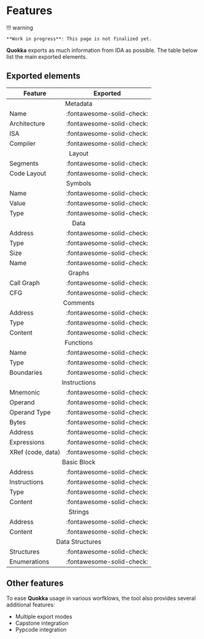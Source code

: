 # Features

!!! warning

    **Work in progress**: This page is not finalized yet.

**Quokka** exports as much information from IDA as possible. The table below list the main exported elements.

## Exported elements

<table>
  <thead>
    <tr>
      <th>Feature</th>
      <th>Exported</th>
    </tr>
  </thead>
  <tbody>
    <tr>
      <td colspan="2" align="center">Metadata</td>
    </tr>
    <tr>
      <td>Name</td>
      <td>:fontawesome-solid-check:</td>
    </tr>
    <tr>
      <td>Architecture</td>
      <td>:fontawesome-solid-check:</td>
    </tr>
    <tr>
      <td>ISA</td>
      <td>:fontawesome-solid-check:</td>
    </tr>
    <tr>
      <td>Compiler</td>
      <td>:fontawesome-solid-check:</td>
    </tr>
    <tr>
      <td colspan="2" align="center">Layout</td>
    </tr>    
    <tr>
      <td>Segments</td>
      <td>:fontawesome-solid-check:</td>
    </tr>
    <tr>
      <td>Code Layout</td>
      <td>:fontawesome-solid-check:</td>
    </tr>    
    <tr>
      <td colspan="2" align="center">Symbols</td>
    </tr>        
    <tr>
      <td>Name</td>
      <td>:fontawesome-solid-check:</td>
    </tr>
    <tr>
      <td>Value</td>
      <td>:fontawesome-solid-check:</td>
    </tr>
    <tr>
      <td>Type</td>
      <td>:fontawesome-solid-check:</td>
    </tr>
    <tr>
      <td colspan="2" align="center">Data</td>
    </tr>    
    <tr>
      <td>Address</td>
      <td>:fontawesome-solid-check:</td>
    </tr>
    <tr>
      <td>Type</td>
      <td>:fontawesome-solid-check:</td>
    </tr>
    <tr>
      <td>Size</td>
      <td>:fontawesome-solid-check:</td>
    </tr>
    <tr>
      <td>Name</td>
      <td>:fontawesome-solid-check:</td>
    </tr>
    <tr>
      <td colspan="2" align="center">Graphs</td>
    </tr>        
    <tr>
      <td>Call Graph</td>
      <td>:fontawesome-solid-check:</td>
    </tr>
    <tr>
      <td>CFG</td>
      <td>:fontawesome-solid-check:</td>
    </tr>
    <tr>
      <td colspan="2" align="center">Comments</td>
    </tr>    
    <tr>
      <td>Address</td>
      <td>:fontawesome-solid-check:</td>
    </tr>
    <tr>
      <td>Type</td>
      <td>:fontawesome-solid-check:</td>
    </tr>
    <tr>
      <td>Content</td>
      <td>:fontawesome-solid-check:</td>
    </tr>
    <tr>
      <td colspan="2" align="center">Functions</td>
    </tr>        
    <tr>
      <td>Name</td>
      <td>:fontawesome-solid-check:</td>
    </tr>
    <tr>
      <td>Type</td>
      <td>:fontawesome-solid-check:</td>
    </tr>
    <tr>
      <td>Boundaries</td>
      <td>:fontawesome-solid-check:</td>
    </tr>
    <tr>
      <td colspan="2" align="center">Instructions</td>
    </tr>
    <tr>
      <td>Mnemonic</td>
      <td>:fontawesome-solid-check:</td>
    </tr>
    <tr>
      <td>Operand</td>
      <td>:fontawesome-solid-check:</td>
    </tr>
    <tr>
      <td>Operand Type</td>
      <td>:fontawesome-solid-check:</td>
    </tr>
    <tr>
      <td>Bytes</td>
      <td>:fontawesome-solid-check:</td>
    </tr>
    <tr>
      <td>Address</td>
      <td>:fontawesome-solid-check:</td>
    </tr>
    <tr>
      <td>Expressions</td>
      <td>:fontawesome-solid-check:</td>
    </tr>
    <tr>
      <td>XRef (code, data)</td>
      <td>:fontawesome-solid-check:</td>
    </tr>
    <tr>
      <td colspan="2" align="center">Basic Block</td>
    </tr>    
    <tr>
      <td>Address</td>
      <td>:fontawesome-solid-check:</td>
    </tr>
    <tr>
      <td>Instructions</td>
      <td>:fontawesome-solid-check:</td>
    </tr>
    <tr>
      <td>Type</td>
      <td>:fontawesome-solid-check:</td>
    </tr>
    <tr>
      <td>Content</td>
      <td>:fontawesome-solid-check:</td>
    </tr>
    <tr>
      <td colspan="2" align="center">Strings</td>
    </tr>    
    <tr>
      <td>Address</td>
      <td>:fontawesome-solid-check:</td>
    </tr>
    <tr>
      <td>Content</td>
      <td>:fontawesome-solid-check:</td>
    </tr>
    <tr>
      <td colspan="2" align="center">Data Structures</td>
    </tr>    
    <tr>
      <td>Structures</td>
      <td>:fontawesome-solid-check:</td>
    </tr>
    <tr>
      <td>Enumerations</td>
      <td>:fontawesome-solid-check:</td>
    </tr>
  </tbody>
</table>


## Other features

To ease **Quokka** usage in various worfklows, the tool also provides several additional features:

* Multiple export modes
* Capstone integration
* Pypcode integration

